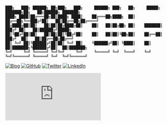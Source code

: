 ```
███╗   ███╗ ██████╗ ██╗███╗   ███╗     ██████╗ ███╗   ██╗     █████╗ ███████╗██╗   ██╗██████╗ ███████╗
████╗ ████║██╔═══██╗██║████╗ ████║    ██╔═══██╗████╗  ██║    ██╔══██╗╚══███╔╝██║   ██║██╔══██╗██╔════╝
██╔████╔██║██║   ██║██║██╔████╔██║    ██║   ██║██╔██╗ ██║    ███████║  ███╔╝ ██║   ██║██████╔╝█████╗  
██║╚██╔╝██║██║   ██║██║██║╚██╔╝██║    ██║   ██║██║╚██╗██║    ██╔══██║ ███╔╝  ██║   ██║██╔══██╗██╔══╝  
██║ ╚═╝ ██║╚██████╔╝██║██║ ╚═╝ ██║    ╚██████╔╝██║ ╚████║    ██║  ██║███████╗╚██████╔╝██║  ██║███████╗
╚═╝     ╚═╝ ╚═════╝ ╚═╝╚═╝     ╚═╝     ╚═════╝ ╚═╝  ╚═══╝    ╚═╝  ╚═╝╚══════╝ ╚═════╝ ╚═╝  ╚═╝╚══════╝
```
[![Blog](https://img.shields.io/badge/Blog-moimhossain-orange)](https://moimhossain.com/)
[![GitHub](https://img.shields.io/badge/GitHub-moimhossain-239a3b)](https://github.com/moimhossain)
[![Twitter](https://img.shields.io/badge/Twitter-%40moimhossain-58a1f2)](https://twitter.com/moimhossain)
[![LinkedIn](https://img.shields.io/badge/linkedin-moimhossain-0c66c3)](https://www.linkedin.com/in/moimhossain/)

![Contribution](https://aadb2x.z6.web.core.windows.net/profile.html)


